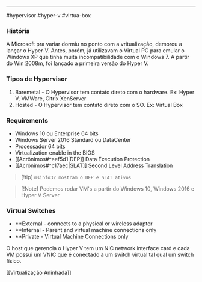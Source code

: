 ----
#hypervisor #hyper-v #virtua-box

### História

A Microsoft pra variar dormiu no ponto com a vritualização, demorou a lançar o Hyper-V. Antes, porém, já utilizavam o Virtual PC para emular o Windows XP que tinha muita incompatibilidade com o Windows 7. A partir do Win 2008m, foi lançado a primeira versão do Hyper V.

### Tipos de Hypervisor

1. Baremetal - O Hypervisor tem contato direto com o hardware. Ex: Hyper V, VMWare, Citrix XenServer
2.  Hosted - O Hypervisor tem contato direto com o SO. Ex: Virtual Box


### Requirements

- Windows 10 ou Enterprise 64 bits
- Windows Server 2016 Standard ou DataCenter
- Processador 64 bits
- Virtualization enable in the BIOS
- [[Acrônimos#^eef5d1|DEP]] Data Execution Protection 
- [[Acrônimos#^c17aec|SLAT]] Second Level Address Translation 

>[!tip] `msinfo32 mostram o DEP e SLAT ativos`
>


>[!Note] Podemos rodar VM's a partir do Windows 10, Windows 2016 e Hyper V Server

 
### Virtual Switches

- **External - connects to a physical or wireless adapter
- **Internal - Parent and virtual machine connections only
- **Private - Virtual Machine Connections only

O host que gerencia o Hyper V tem um NIC  network interface card e cada VM possui um VNIC que é conectado à um switch virtual tal qual um switch físico.

[[Virtualização Aninhada]]
